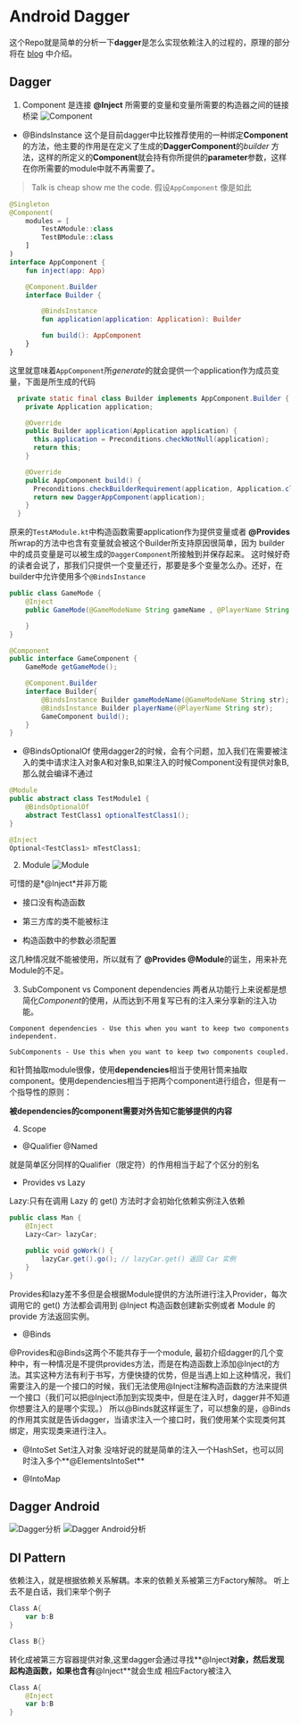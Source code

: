 # Android Dagger
这个Repo就是简单的分析一下**dagger**是怎么实现依赖注入的过程的，原理的部分将在 [blog](https://qifanyang.com) 中介绍。

## Dagger

1. Component 是连接 **@Inject** 所需要的变量和变量所需要的构造器之间的链接桥梁
![Component](https://raw.githubusercontent.com/underwindfall/blogAssets/master/blog/dagger/component.png)
- @BindsInstance
这个是目前dagger中比较推荐使用的一种绑定**Component**的方法，他主要的作用是在定义了生成的**DaggerComponent**的*builder*
方法，这样的所定义的**Component**就会持有你所提供的**parameter**参数，这样在你所需要的module中就不再需要了。

>Talk is cheap show me the code.
假设`AppComponent` 像是如此

```kotlin
@Singleton
@Component(
    modules = [
        TestAModule::class
        TestBModule::class
    ]
)
interface AppComponent {
    fun inject(app: App)

    @Component.Builder
    interface Builder {

        @BindsInstance
        fun application(application: Application): Builder

        fun build(): AppComponent
    }
}
```
这里就意味着`AppComponent`所*generate*的就会提供一个application作为成员变量，下面是所生成的代码

```java
  private static final class Builder implements AppComponent.Builder {
    private Application application;

    @Override
    public Builder application(Application application) {
      this.application = Preconditions.checkNotNull(application);
      return this;
    }

    @Override
    public AppComponent build() {
      Preconditions.checkBuilderRequirement(application, Application.class);
      return new DaggerAppComponent(application);
    }
  }
```
原来的`TestAModule.kt`中构造函数需要application作为提供变量或者 **@Provides** 所wrap的方法中也含有变量就会被这个Builder所支持原因很简单，因为
builder中的成员变量是可以被生成的`DaggerComponent`所接触到并保存起来。
这时候好奇的读者会说了，那我们只提供一个变量还行，那要是多个变量怎么办。还好，在builder中允许使用多个`@BindsInstance`

```java
public class GameMode {
    @Inject
    public GameMode(@GameModeName String gameName , @PlayerName String playerName){

    }
}

@Component
public interface GameComponent {
    GameMode getGameMode();

    @Component.Builder
    interface Builder{
        @BindsInstance Builder gameModeName(@GameModeName String str);
        @BindsInstance Builder playerName(@PlayerName String str);
        GameComponent build();
    }
}
```

- @BindsOptionalOf
 使用dagger2的时候，会有个问题，加入我们在需要被注入的类中请求注入对象A和对象B,如果注入的时候Component没有提供对象B,那么就会编译不通过

```java
@Module
public abstract class TestModule1 {
    @BindsOptionalOf
    abstract TestClass1 optionalTestClass1();
}

@Inject
Optional<TestClass1> mTestClass1;
```

2. Module
![Module](https://raw.githubusercontent.com/underwindfall/blogAssets/master/blog/kotlin/Module.png)

可惜的是*@Inject*并非万能

- 接口没有构造函数

- 第三方库的类不能被标注

- 构造函数中的参数必须配置

这几种情况就不能被使用，所以就有了 **@Provides @Module**的诞生，用来补充Module的不足。

3. SubComponent vs Component dependencies
两者从功能行上来说都是想简化*Component*的使用，从而达到不用复写已有的注入来分享新的注入功能。
```
Component dependencies - Use this when you want to keep two components independent.

SubComponents - Use this when you want to keep two components coupled.
```

和针筒抽取module很像，使用**dependencies**相当于使用针筒来抽取component。使用dependencies相当于把两个component进行组合，但是有一个指导性的原则：

**被dependencies的component需要对外告知它能够提供的内容**

4. Scope

- @Qualifier @Named

就是简单区分同样的Qualifier（限定符）的作用相当于起了个区分的别名

- Provides vs Lazy

Lazy:只有在调用 Lazy<T> 的 get() 方法时才会初始化依赖实例注入依赖
```java
public class Man {
    @Inject
    Lazy<Car> lazyCar;

    public void goWork() {
        lazyCar.get().go(); // lazyCar.get() 返回 Car 实例
    }
}
```
Provides和lazy差不多但是会根据Module提供的方法所进行注入Provider<T>，每次调用它的 get() 方法都会调用到 @Inject 构造函数创建新实例或者 Module 的 provide 方法返回实例。

- @Binds

@Provides和@Binds这两个不能共存于一个module,
最初介绍dagger的几个变种中，有一种情况是不提供provides方法，而是在构造函数上添加@Inject的方法。其实这种方法有利于书写，方便快捷的优势，但是当遇上如上这种情况，我们需要注入的是一个接口的时候，我们无法使用@Inject注解构造函数的方法来提供一个接口（我们可以把@Inject添加到实现类中，但是在注入时，dagger并不知道你想要注入的是哪个实现。）
所以@Binds就这样诞生了，可以想象的是，@Binds的作用其实就是告诉dagger，当请求注入一个接口时，我们使用某个实现类何其绑定，用实现类来进行注入。

- @IntoSet
Set注入对象 没啥好说的就是简单的注入一个HashSet，也可以同时注入多个**@ElementsIntoSet**

- @IntoMap

## Dagger Android

![Dagger分析](https://raw.githubusercontent.com/underwindfall/blogAssets/master/blog/dagger/Dagger.png)
![Dagger Android分析](https://raw.githubusercontent.com/underwindfall/blogAssets/master/blog/dagger/Dagger%20Android.png)

## DI Pattern
依赖注入，就是根据依赖关系解耦。本来的依赖关系被第三方Factory解除。
听上去不是白话，我们来举个例子

```kotlin
Class A{
    var b:B
}

Class B{}
```
转化成被第三方容器提供对象,这里dagger会通过寻找**@Inject**对象，然后发现起构造函数，如果也含有**@Inject**就会生成
相应Factory被注入
```kotlin
Class A{
    @Inject
    var b:B
}
```

